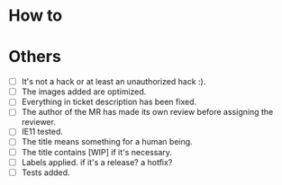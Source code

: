 # How to

<!--  Please provide a test link and quick description how to see the change -->

# Others

<!-- Thanks for the PR! Feel free to add or remove items if there are not necessary. -->

- [ ] It's not a hack or at least an unauthorized hack :).
- [ ] The images added are optimized.
- [ ] Everything in ticket description has been fixed.
- [ ] The author of the MR has made its own review before assigning the reviewer.
- [ ] IE11 tested.
- [ ] The title means something for a human being.
- [ ] The title contains [WIP] if it's necessary.
- [ ] Labels applied. if it's a release? a hotfix?
- [ ] Tests added.
